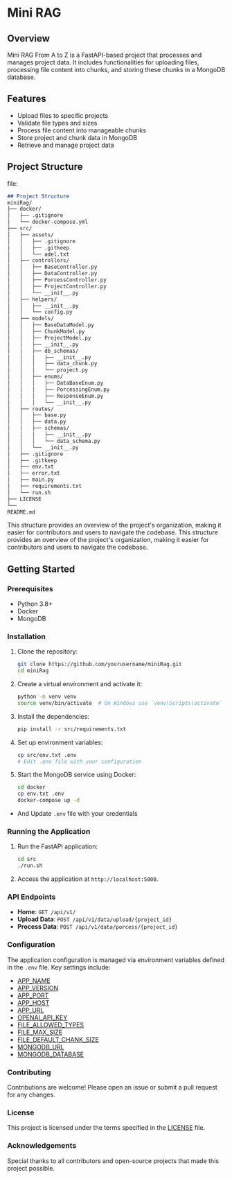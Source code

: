 # Mini RAG

## Overview

Mini RAG From A to Z is a FastAPI-based project that processes and manages project data. It includes functionalities for uploading files, processing file content into chunks, and storing these chunks in a MongoDB database.

## Features

- Upload files to specific projects
- Validate file types and sizes
- Process file content into manageable chunks
- Store project and chunk data in MongoDB
- Retrieve and manage project data

## Project Structure

 file:

```markdown
## Project Structure
miniRag/
├── docker/
│   ├── .gitignore
│   └── docker-compose.yml
├── src/
│   ├── assets/
│   │   ├── .gitignore
│   │   ├── .gitkeep
│   │   └── adel.txt
│   ├── controllers/
│   │   ├── BaseController.py
│   │   ├── DataController.py
│   │   ├── PorcessController.py
│   │   ├── ProjectController.py
│   │   └── __init__.py
│   ├── helpers/
│   │   ├── __init__.py
│   │   └── config.py
│   ├── models/
│   │   ├── BaseDataModel.py
│   │   ├── ChunkModel.py
│   │   ├── ProjectModel.py
│   │   ├── __init__.py
│   │   ├── db_schemas/
│   │   │   ├── __init__.py
│   │   │   ├── data_chunk.py
│   │   │   └── project.py
│   │   ├── enums/
│   │   │   ├── DataBaseEnum.py
│   │   │   ├── PorcessingEnum.py
│   │   │   ├── ResponseEnum.py
│   │   │   └── __init__.py
│   ├── routes/
│   │   ├── base.py
│   │   ├── data.py
│   │   ├── schemas/
│   │   │   ├── __init__.py
│   │   │   └── data_schema.py
│   │   └── __init__.py
│   ├── .gitignore
│   ├── .gitkeep
│   ├── env.txt
│   ├── error.txt
│   ├── main.py
│   ├── requirements.txt
│   └── run.sh
├── LICENSE
└── 
README.md
```

This structure provides an overview of the project's organization, making it easier for contributors and users to navigate the codebase.
This structure provides an overview of the project's organization, making it easier for contributors and users to navigate the codebase.

## Getting Started

### Prerequisites

- Python 3.8+
- Docker
- MongoDB

### Installation

1. Clone the repository:

    ```sh
    git clone https://github.com/yourusername/miniRag.git
    cd miniRag
    ```

2. Create a virtual environment and activate it:

    ```sh
    python -m venv venv
    source venv/bin/activate  # On Windows use `venv\Scripts\activate`
    ```

3. Install the dependencies:

    ```sh
    pip install -r src/requirements.txt
    ```

4. Set up environment variables:

    ```sh
    cp src/env.txt .env
    # Edit .env file with your configuration
    ```

5. Start the MongoDB service using Docker:

    ```sh
    cd docker
    cp env.txt .env
    docker-compose up -d
    ```

- And Update `.env` file with your credentials

### Running the Application

1. Run the FastAPI application:

    ```sh
    cd src
    ./run.sh
    ```

2. Access the application at `http://localhost:5000`.

### API Endpoints

- **Home**: `GET /api/v1/`
- **Upload Data**: `POST /api/v1/data/upload/{project_id}`
- **Process Data**: `POST /api/v1/data/porcess/{project_id}`

### Configuration

The application configuration is managed via environment variables defined in the `.env` file. Key settings include:

- [APP_NAME](http://_vscodecontentref_/32)
- [APP_VERSION](http://_vscodecontentref_/33)
- [APP_PORT](http://_vscodecontentref_/34)
- [APP_HOST](http://_vscodecontentref_/35)
- [APP_URL](http://_vscodecontentref_/36)
- [OPENAI_API_KEY](http://_vscodecontentref_/37)
- [FILE_ALLOWED_TYPES](http://_vscodecontentref_/38)
- [FILE_MAX_SIZE](http://_vscodecontentref_/39)
- [FILE_DEFAULT_CHANK_SIZE](http://_vscodecontentref_/40)
- [MONGODB_URL](http://_vscodecontentref_/41)
- [MONGODB_DATABASE](http://_vscodecontentref_/42)

### Contributing

Contributions are welcome! Please open an issue or submit a pull request for any changes.

### License

This project is licensed under the terms specified in the [LICENSE](http://_vscodecontentref_/43) file.

### Acknowledgements

Special thanks to all contributors and open-source projects that made this project possible.
